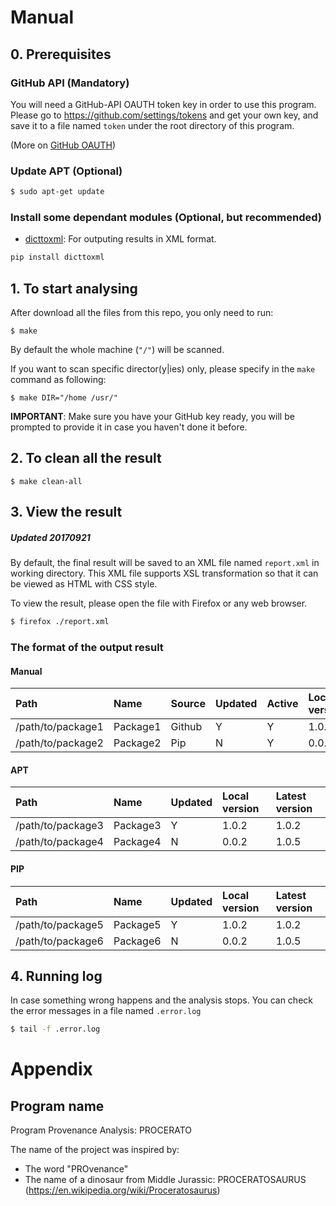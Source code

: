 # Manual
## 0. Prerequisites

### GitHub API (Mandatory)
You will need a GitHub-API OAUTH token key in order to use this program.
Please go to <https://github.com/settings/tokens> and get your own key, and save it to a file named `token` under the root directory of this program.

(More on [GitHub OAUTH](https://developer.github.com/v3/oauth/))

### Update APT (Optional)
```bash
$ sudo apt-get update
```

### Install some dependant modules (Optional, but recommended)

* [dicttoxml](https://pypi.python.org/pypi/dicttoxml): For outputing results in XML format.
```bash
pip install dicttoxml
```

## 1. To start analysing

After download all the files from this repo, you only need to run:

```
$ make
```
By default the whole machine (`"/"`) will be scanned.

If you want to scan specific director(y|ies) only, please specify in the `make` command as following:
```
$ make DIR="/home /usr/"
```

**IMPORTANT**: Make sure you have your GitHub key ready, you will be prompted to provide it in case you haven't done it before.

## 2. To clean all the result

```
$ make clean-all
```

## 3. View the result

##### Updated 20170921
By default, the final result will be saved to an XML file named `report.xml` in working directory.
This XML file supports XSL transformation so that it can be viewed as HTML with CSS style.

To view the result, please open the file with Firefox or any web browser.
```bash
$ firefox ./report.xml
```

### The format of the output result
#### Manual 
| Path | Name | Source | Updated | Active | Local version | Latest version | 
| :--- | :--- | :--- | :--- | :--- | :--- |:--- |
| /path/to/package1 | Package1 | Github | Y | Y | 1.0.2 | 1.0.2 | 
| /path/to/package2 | Package2 | Pip | N | Y | 0.0.2 | 1.0.5 |

#### APT 
| Path | Name |  Updated | Local version | Latest version | 
| :--- | :--- | :--- | :--- | :--- | 
| /path/to/package3 | Package3 |  Y | 1.0.2 | 1.0.2 | 
| /path/to/package4| Package4| N | 0.0.2 | 1.0.5 |

#### PIP
| Path | Name |  Updated | Local version | Latest version | 
| :--- | :--- | :--- | :--- | :--- | 
| /path/to/package5 | Package5 |  Y | 1.0.2 | 1.0.2 | 
| /path/to/package6| Package6| N | 0.0.2 | 1.0.5 |

## 4. Running log

In case something wrong happens and the analysis stops. You can check the error messages in a file named `.error.log`
```bash
$ tail -f .error.log
```

# Appendix
## Program name
Program Provenance Analysis: PROCERATO

The name of the project was inspired by:

* The word "PROvenance"
* The name of a dinosaur from Middle Jurassic: PROCERATOSAURUS (https://en.wikipedia.org/wiki/Proceratosaurus)
